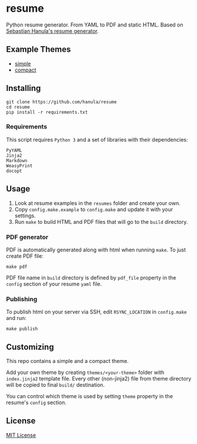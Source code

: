resume
======

Python resume generator. From YAML to PDF and static HTML.
Based on [Sebastian Hanula's resume generator](https://github.com/hanula/resume).

Example Themes
--------------
* [simple](http://resume.hanula.com/)
* [compact](http://jmbeach.github.io/resume/)

Installing
----------

    git clone https://github.com/hanula/resume
    cd resume
    pip install -r requirements.txt

### Requirements

This script requires `Python 3` and a set of libraries with their dependencies:

    PyYAML
    Jinja2
    Markdown
    WeasyPrint
    docopt

Usage
-----

1. Look at resume examples in the `resumes` folder and create your own.
2. Copy `config.make.example` to `config.make` and update it with your settings.
3. Run `make` to build HTML and PDF files that will go to the `build` directory.


### PDF generator

PDF is automatically generated along with html when running `make`.
To just create PDF file:

    make pdf

PDF file name in `build` directory is defined by `pdf_file` property in the `config` section of your resume `yaml` file.


### Publishing

To publish html on your server via SSH, edit `RSYNC_LOCATION` in `config.make` and run:

    make publish


Customizing
-----------
This repo contains a simple and a compact theme.

Add your own theme by creating `themes/<your-theme>` folder with `index.jinja2` template file.
Every other (non-jinja2) file from theme directory will be copied to final `build/` destination.

You can control which theme is used by setting `theme` property in the resume's `config` section.


License
-------
[MIT License](https://github.com/hanula/resume/blob/master/LICENSE)
